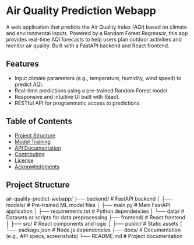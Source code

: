 # Air Quality Prediction Webapp

A web application that predicts the Air Quality Index (AQI) based on climate and environmental inputs. Powered by a Random Forest Regressor, this app provides real-time AQI forecasts to help users plan outdoor activities and monitor air quality. Built with a FastAPI backend and React frontend.

## Features
- Input climate parameters (e.g., temperature, humidity, wind speed) to predict AQI.
- Real-time predictions using a pre-trained Random Forest model.
- Responsive and intuitive UI built with React.
- RESTful API for programmatic access to predictions.

## Table of Contents
- [Project Structure](#project-structure)
- [Model Training](#model-training)
- [API Documentation](#api-documentation)
- [Contributing](#contributing)
- [License](#license)
- [Acknowledgments](#acknowledgments)

## Project Structure

air-quality-predict-webapp/
├── backend/                  # FastAPI backend
│   ├── models/               # Pre-trained ML model files
│   ├── main.py               # Main FastAPI application
│   ├── requirements.txt      # Python dependencies
│   └── data/                 # Datasets or scripts for data preprocessing
├── frontend/                 # React frontend
│   ├── src/                  # React components and logic
│   ├── public/               # Static assets
│   └── package.json          # Node.js dependencies
├── docs/                     # Documentation (e.g., API specs, screenshots)
└── README.md                 # Project documentation


